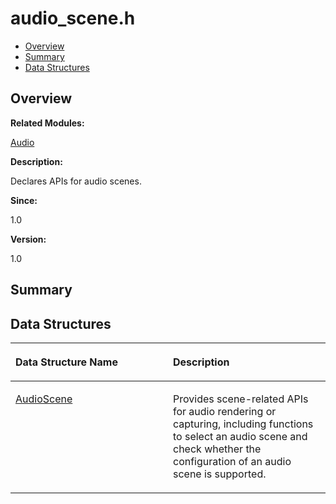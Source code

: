 # audio\_scene.h<a name="EN-US_TOPIC_0000001055039478"></a>

-   [Overview](#section1414955485165626)
-   [Summary](#section1170148489165626)
-   [Data Structures](#nested-classes)

## **Overview**<a name="section1414955485165626"></a>

**Related Modules:**

[Audio](audio.md)

**Description:**

Declares APIs for audio scenes. 

**Since:**

1.0

**Version:**

1.0

## **Summary**<a name="section1170148489165626"></a>

## Data Structures<a name="nested-classes"></a>

<a name="table1268772650165626"></a>
<table><thead align="left"><tr id="row1380483131165626"><th class="cellrowborder" valign="top" width="50%" id="mcps1.1.3.1.1"><p id="p646669998165626"><a name="p646669998165626"></a><a name="p646669998165626"></a>Data Structure Name</p>
</th>
<th class="cellrowborder" valign="top" width="50%" id="mcps1.1.3.1.2"><p id="p836080997165626"><a name="p836080997165626"></a><a name="p836080997165626"></a>Description</p>
</th>
</tr>
</thead>
<tbody><tr id="row583591824165626"><td class="cellrowborder" valign="top" width="50%" headers="mcps1.1.3.1.1 "><p id="p1109392656165626"><a name="p1109392656165626"></a><a name="p1109392656165626"></a><a href="audioscene.md">AudioScene</a></p>
</td>
<td class="cellrowborder" valign="top" width="50%" headers="mcps1.1.3.1.2 "><p id="p507859583165626"><a name="p507859583165626"></a><a name="p507859583165626"></a>Provides scene-related APIs for audio rendering or capturing, including functions to select an audio scene and check whether the configuration of an audio scene is supported. </p>
</td>
</tr>
</tbody>
</table>

